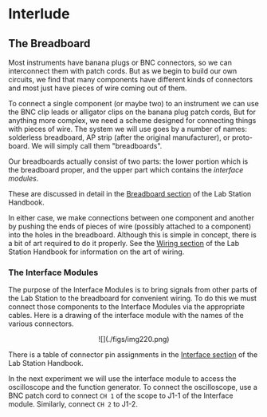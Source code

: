 # Interlude

## The Breadboard

Most instruments have banana plugs or BNC connectors, so we can interconnect
them with patch cords. But as we begin to build our own circuits, we find that
many components have different kinds of connectors and most just have pieces of
wire coming out of them.

To connect a single component (or maybe two) to an instrument we can use the
BNC clip leads or alligator clips on the banana plug patch cords, But for
anything more complex, we need a scheme designed for connecting things with
pieces of wire. The system we will use goes by a number of names: solderless
breadboard, AP strip (after the original manufacturer), or proto-board. We will
simply call them "breadboards".

Our breadboards actually consist of two parts: the lower portion which is the
breadboard proper, and the upper part which contains the *interface modules*.

These are discussed in detail in the [Breadboard
section](../references/breadboard) of the Lab Station Handbook.

In either case, we make connections between one component and another by
pushing the ends of pieces of wire (possibly attached to a component) into the
holes in the breadboard. Although this is simple in concept, there is a bit of
art required to do it properly. See the [Wiring section](../references/wiring)
of the Lab Station Handbook for information on the art of wiring.

### The Interface Modules

The purpose of the Interface Modules is to bring signals from other parts of
the Lab Station to the breadboard for convenient wiring. To do this we must
connect those components to the Interface Modules via the appropriate cables.
Here is a drawing of the interface module with the names of the various
connectors.

<center>
![](./figs/img220.png)
</center>

There is a table of connector pin assignments in the [Interface
section](../references/interface/#pin-connections) of the Lab Station Handbook.

In the next experiment we will use the interface module to access the
oscilloscope and the function generator. To connect the oscilloscope, use a BNC
patch cord to connect `CH 1` of the scope to J1-1 of the Interface module.
Similarly, connect `CH 2` to J1-2.
